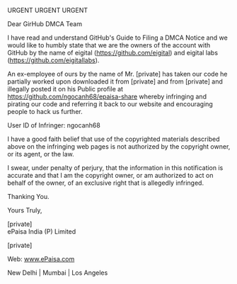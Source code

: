URGENT URGENT URGENT

Dear GirHub DMCA Team

I have read and understand GitHub's Guide to Filing a DMCA Notice and we would like to humbly state that we are the owners of the account with GitHub by the name of eigital (https://github.com/eigital) and eigital labs (https://github.com/eigitallabs).

An ex-employee of ours by the name of Mr. [private] has taken our code he partially worked upon downloaded it from [private] and from [private] and illegally posted it on his Public profile at https://github.com/ngocanh68/epaisa-share whereby infringing and pirating our code and referring it back to our website and encouraging people to hack us further.

User ID of Infringer: ngocanh68

I have a good faith belief that use of the copyrighted materials described above on the infringing web pages is not authorized by the copyright owner, or its agent, or the law.

I swear, under penalty of perjury, that the information in this notification is accurate and that I am the copyright owner, or am authorized to act on behalf of the owner, of an exclusive right that is allegedly infringed.

Thanking You.

Yours Truly,

[private]  
ePaisa India (P) Limited

[private]

Web: www.ePaisa.com

New Delhi | Mumbai | Los Angeles

